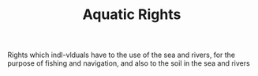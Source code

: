 ---
title: Aquatic Rights
letter: A
permalink: "/definitions/bld-aquatic-rights.html"
body: Rights which indl-vlduals have to the use of the sea and rivers, for the purpose
  of fishing and navigation, and also to the soil in the sea and rivers
published_at: '2018-07-07'
source: Black's Law Dictionary 2nd Ed (1910)
layout: post
---